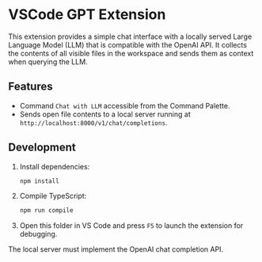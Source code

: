 # VSCode GPT Extension

This extension provides a simple chat interface with a locally served Large Language Model (LLM) that is compatible with the OpenAI API. It collects the contents of all visible files in the workspace and sends them as context when querying the LLM.

## Features
- Command `Chat with LLM` accessible from the Command Palette.
- Sends open file contents to a local server running at `http://localhost:8000/v1/chat/completions`.

## Development
1. Install dependencies:
   ```bash
   npm install
   ```
2. Compile TypeScript:
   ```bash
   npm run compile
   ```
3. Open this folder in VS Code and press `F5` to launch the extension for debugging.

The local server must implement the OpenAI chat completion API.
